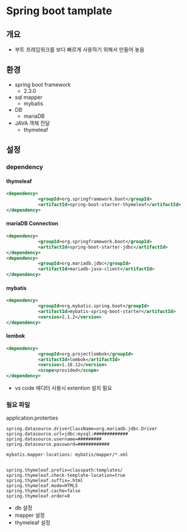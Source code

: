 # Spring boot tamplate

## 개요

- 부트 프레임워크를 보다 빠르게 사용하기 위해서 만들어 놓음

## 환경

- spring boot framework
  - 2.3.0
- sql mapper
  - mybatis
- DB
  - mariaDB
- JAVA 객체 전달
  - thymeleaf

## 설정

### dependency

#### thymeleaf

```xml
<dependency>
			<groupId>org.springframework.boot</groupId>
			<artifactId>spring-boot-starter-thymeleaf</artifactId>
</dependency>
```

#### mariaDB Connection

```xml
<dependency>
            <groupId>org.springframework.boot</groupId>
            <artifactId>spring-boot-starter-jdbc</artifactId>
</dependency>
<dependency>
            <groupId>org.mariadb.jdbc</groupId>
            <artifactId>mariadb-java-client</artifactId>
</dependency>

```

#### mybatis

```xml
<dependency>
            <groupId>org.mybatis.spring.boot</groupId>
            <artifactId>mybatis-spring-boot-starter</artifactId>
            <version>2.1.2</version>
</dependency>
```

#### lombok

```xml
<dependency>
            <groupId>org.projectlombok</groupId>
            <artifactId>lombok</artifactId>
            <version>1.18.12</version>
            <scope>provided</scope>
</dependency>
```

- vs code 에디터 사용시 extention 설치 필요



### 필요 파일

application.proterties

```properties
spring.datasource.driverClassName=org.mariadb.jdbc.Driver
spring.datasource.url=jdbc:mysql:#############
spring.datasource.username=#########
spring.datasource.password=############

mybatis.mapper-locations: mybatis/mapper/*.xml


spring.thymeleaf.prefix=classpath:templates/
spring.thymeleaf.check-template-location=true
spring.thymeleaf.suffix=.html
spring.thymeleaf.mode=HTML5
spring.thymeleaf.cache=false
spring.thymeleaf.order=0
```

- db 설정
- mapper 설정
- thymeleaf 설정
